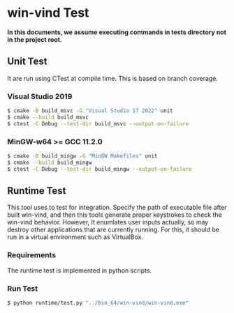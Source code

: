 # win-vind Test
**In this documents, we assume executing commands in tests directory not in the project root.**

## Unit Test
It are run using CTest at compile time. This is based on branch coverage.

### Visual Studio 2019
```bash
$ cmake -B build_msvc -G "Visual Studio 17 2022" unit
$ cmake --build build_msvc
$ ctest -C Debug --test-dir build_msvc --output-on-failure
```

### MinGW-w64 >= GCC 11.2.0
```bash
$ cmake -B build_mingw -G "MinGW Makefiles" unit
$ cmake --build build_mingw
$ ctest -C Debug --test-dir build_mingw --output-on-failure
```

## Runtime Test
This tool uses to test for integration.
Specify the path of executable file after built win-vind, and then this tools generate proper keystrokes to check the win-vind behavior. However, It enumlates user inputs actually, so may destroy other applications that are currently running. For this, it should be run in a virtual environment such as VirtualBox.

### Requirements
The runtime test is implemented in python scripts.


### Run Test
```bash
$ python runtime/test.py "../bin_64/win-vind/win-vind.exe"
```
